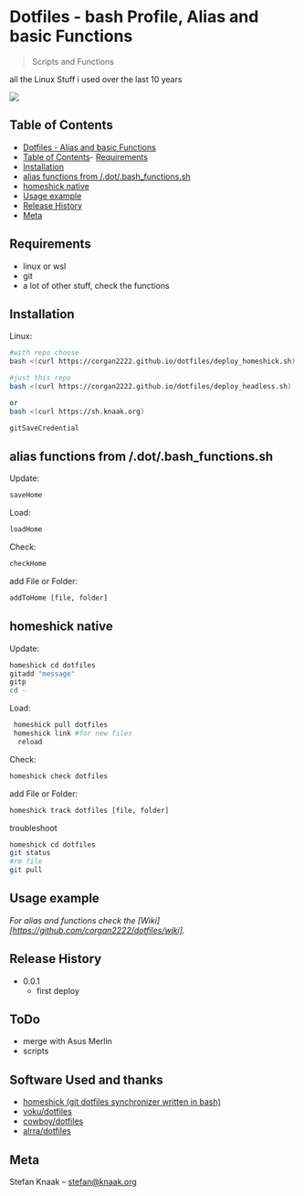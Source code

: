
# Dotfiles - bash Profile, Alias and basic Functions

> Scripts and Functions

all the Linux Stuff i used over the last 10 years

![](https://corgan2222.github.io/dotfiles/checkout.jpg)

## Table of Contents

- [Dotfiles - Alias and basic Functions](#dotfiles---alias-and-basic-functions)
- [Table of Contents](#table-of-contents)- [Requirements](#requirements)
- [Installation](#installation)
- [alias functions from /.dot/.bash_functions.sh](#alias-functions-from-dotbash_functionssh)
- [homeshick native](#homeshick-native)
- [Usage example](#usage-example)
- [Release History](#release-history)
- [Meta](#meta)

## Requirements

- linux or wsl
- git
- a lot of other stuff, check the functions

## Installation

Linux:

```sh
#with repo choose
bash <(curl https://corgan2222.github.io/dotfiles/deploy_homeshick.sh)

#just this repo
bash <(curl https://corgan2222.github.io/dotfiles/deploy_headless.sh)

or
bash <(curl https://sh.knaak.org)

gitSaveCredential
```

## alias functions from /.dot/.bash_functions.sh

Update:

```sh
saveHome
```

Load:

```sh
loadHome
```

Check:

```sh
checkHome
```

add File or Folder:

```sh
addToHome [file, folder]
```

## homeshick native

Update:

```sh
homeshick cd dotfiles
gitadd "message"
gitp
cd -
```

Load:

```sh
 homeshick pull dotfiles
 homeshick link #for new files
  reload
```

Check:

```sh
homeshick check dotfiles
```

add File or Folder:

```sh
homeshick track dotfiles [file, folder]
```

troubleshoot
```sh
homeshick cd dotfiles
git status
#rm file
git pull
```

## Usage example

_For alias and functions check the [Wiki][https://github.com/corgan2222/dotfiles/wiki]._

## Release History

- 0.0.1
  - first deploy

## ToDo

- merge with Asus Merlin
- scripts

## Software Used and thanks

- [homeshick (git dotfiles synchronizer written in bash)](https://github.com/andsens/homeshick)
- [voku/dotfiles](https://github.com/voku/dotfiles)
- [cowboy/dotfiles](https://github.com/cowboy/dotfiles)
- [alrra/dotfiles](https://github.com/alrra/dotfiles)

## Meta

Stefan Knaak – stefan@knaak.org
